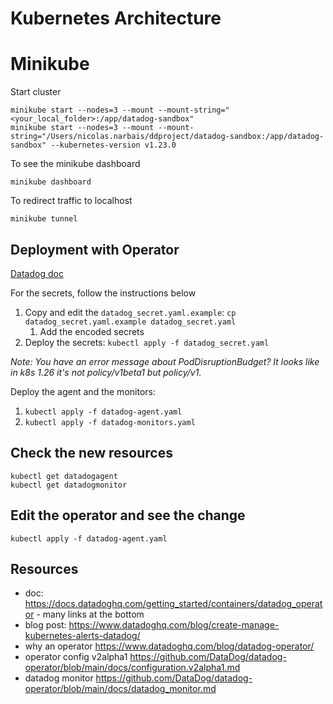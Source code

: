 Kubernetes Architecture
=======================

# Minikube

Start cluster
```
minikube start --nodes=3 --mount --mount-string="<your_local_folder>:/app/datadog-sandbox"
minikube start --nodes=3 --mount --mount-string="/Users/nicolas.narbais/ddproject/datadog-sandbox:/app/datadog-sandbox" --kubernetes-version v1.23.0
```

To see the minikube dashboard
```
minikube dashboard
```

To redirect traffic to localhost
```
minikube tunnel
```

## Deployment with Operator

[Datadog doc](https://docs.datadoghq.com/getting_started/containers/datadog_operator)

For the secrets, follow the instructions below

1. Copy and edit the `datadog_secret.yaml.example`: `cp datadog_secret.yaml.example datadog_secret.yaml`
    1. Add the encoded secrets
1. Deploy the secrets: `kubectl apply -f datadog_secret.yaml`

*Note: You have an error message about PodDisruptionBudget? It looks like in k8s 1.26 it's not policy/v1beta1 but policy/v1.*

Deploy the agent and the monitors:
1. `kubectl apply -f datadog-agent.yaml`
1. `kubectl apply -f datadog-monitors.yaml`

## Check the new resources

```
kubectl get datadogagent
kubectl get datadogmonitor
```

## Edit the operator and see the change

```
kubectl apply -f datadog-agent.yaml
```

## Resources

- doc: https://docs.datadoghq.com/getting_started/containers/datadog_operator - many links at the bottom
- blog post: https://www.datadoghq.com/blog/create-manage-kubernetes-alerts-datadog/
- why an operator https://www.datadoghq.com/blog/datadog-operator/
- operator config v2alpha1 https://github.com/DataDog/datadog-operator/blob/main/docs/configuration.v2alpha1.md
- datadog monitor https://github.com/DataDog/datadog-operator/blob/main/docs/datadog_monitor.md